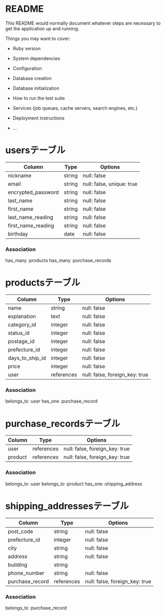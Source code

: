 # README

This README would normally document whatever steps are necessary to get the
application up and running.

Things you may want to cover:

* Ruby version

* System dependencies

* Configuration

* Database creation

* Database initialization

* How to run the test suite

* Services (job queues, cache servers, search engines, etc.)

* Deployment instructions

* ...


# usersテーブル

| Column                  | Type        | Options                   |
|-------------------------|-------------|---------------------------|
| nickname                | string      | null: false               |
| email                   | string      | null: false, unique: true |
| encrypted_password      | string      | null: false               |
| last_name               | string      | null: false               |
| first_name              | string      | null: false               |
| last_name_reading       | string      | null: false               |
| first_name_reading      | string      | null: false               |
| birthday                | date        | null: false               |

### Association
  has_many :products
  has_many :purchase_records


# productsテーブル

| Column             | Type         | Options                         |
|--------------------|--------------|---------------------------------|
| name               | string       | null: false                     |
| explanation        | text         | null: false                     |
| category_id        | integer      | null: false                     |
| status_id          | integer      | null: false                     |
| postage_id         | integer      | null: false                     |
| prefecture_id      | integer      | null: false                     |
| days_to_ship_id    | integer      | null: false                     |
| price              | integer      | null: false                     |
| user               | references   | null: false, foreign_key: true  |

### Association
  belongs_to :user
  has_one :purchase_record


# purchase_recordsテーブル

| Column              | Type        | Options                         |
|---------------------|-------------|---------------------------------|
| user                | references  | null: false, foreign_key: true  |
| product             | references  | null: false, foreign_key: true  |

### Association
  belongs_to :user
  belongs_to :product
  has_one :shipping_address


# shipping_addressesテーブル

| Column          | Type        | Options                         |
|-----------------|-------------|---------------------------------|
| post_code       | string      | null: false                     |
| prefecture_id   | integer     | null: false                     |
| city            | string      | null: false                     |
| address         | string      | null: false                     |
| building        | string      |                                 |
| phone_number    | string      | null: false                     |
| purchase_record | references  | null: false, foreign_key: true  |

### Association
  belongs_to :purchase_record
